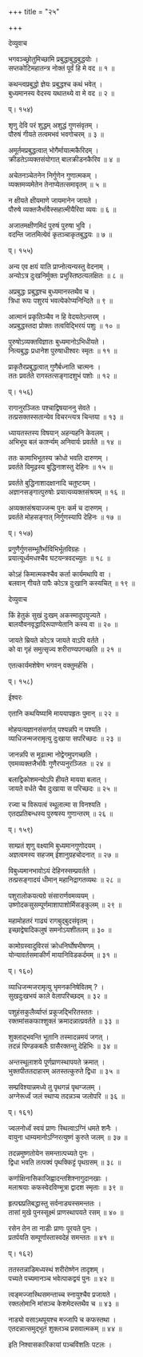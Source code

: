 +++
title = "२५"

+++
  
  
देव्युवाच  
  
  
भगवञ्च्छ्रोतुमिच्छामि प्रबुद्धाबुद्धबुद्धयोः ।  
सप्तकोटिमहातन्त्र नोक्तं पूर्वं हि मे वद ॥ १ ॥  
  
कथन्त्वप्रबुद्धो ज्ञेयः प्रबुद्धश्च कथं भवेत् ।  
बुध्यमानस्य वेदस्य यथातथ्ये वा मे वद ॥ २ ॥  
  
प्। १५४)  
  
शृणु देवि परं शुद्धम् अशुद्धं गुणसंवृतम् ।  
पौरुषं गीयते तत्वमभवं भवगोचरम् ॥ ३ ॥  
  
अमूर्तमप्रबुद्धत्वात् भोगैर्मायात्मकैरिदम् ।  
क्रीडतेऽव्यक्तसंयोगात् बालक्रीडनकैरिव ॥ ४ ॥  
  
अचेतनञ्चेतनेन निर्गुणेन गुणात्मकम् ।  
व्यक्तमव्यमेतेन तेनाप्येतत्समावृतम् ॥ ५ ॥  
  
न क्षीयते क्षीयमाणे जायमानेन जायते ।  
पौरुषे व्यक्तजैर्भावैस्सहात्मीयैरिवा व्ययः ॥ ६ ॥  
  
अजातमक्षीणमिदं पुरुषं पुरुषा भुवि ।  
वदन्ति जातमित्येवं कृतञ्चाकृतबुद्धयः ॥ ७ ॥  
  
प्। १५५)  
  
अन्य एव क्षयं याति प्राप्नोत्यन्यस्तु वेदनाम् ।  
अन्योऽत्र दुःखनिर्मुक्तः प्रभुस्तिष्ठत्यलक्षितः ॥ ८ ॥  
  
अप्रबुद्धः प्रबुद्धश्च बुध्यमानस्तथैव च ।  
त्रिधा रूपः पशुरयं भवत्येकोप्यनिन्दिते ॥ ९ ॥  
  
आत्मानं प्रकृतिञ्चैव न हि वेदयतेऽन्तरम् ।  
अप्रबुद्धस्तदा प्रोक्तः तत्वविद्भिरयं पशुः ॥ १० ॥  
  
पुरुषोऽव्यक्तविज्ञातः बुध्यमानोऽभिधीयते ।  
नित्यबुद्धः प्रधानेश पुरुषाधीश्वरः स्मृतः ॥ ११ ॥  
  
प्राकृतैरप्रबुद्धत्वात् गुणैर्बध्नाति चात्मनः ।  
ततः प्रवर्तते रागस्तत्सङ्गादशुभं पशोः ॥ १२ ॥  
  
प्। १५६)  
  
रागानुरञ्जितः पश्चाद्विषयाननु सेवते ।  
तत्प्रसक्तस्सतान्येव विचरन्त्यत्र चिन्तया ॥ १३ ॥  
  
ध्यायतस्तस्य विषयान् अहन्यहनि केवलम् ।  
अभिभूय बलं कार्श्न्यम् अनिवार्यः प्रवर्तते ॥ १४ ॥  
  
ततः कामाभिभूतस्य क्रोधो भवति दारुणम् ।  
प्रवर्तते विमूढस्य बुद्धिनाशस्तु देहिनः ॥ १५ ॥  
  
प्रवर्तते बुद्धिनाशादक्षानादि चतुष्टयम् ।  
अज्ञानसङ्गात्पुरुषोः प्रयात्यव्यक्तसंश्रयम् ॥ १६ ॥  
  
अव्यक्तसंश्रयाज्जन्म पुनः कर्म च दारुणम् ।  
प्रवर्तते मोहसङ्गात् निर्गुणस्यापि देहिनः ॥ १७ ॥  
  
प्। १५७)  
  
प्रगुणैर्गुणसम्भूतैर्भाविभिर्भूतविग्रहः ।  
प्रयात्यूर्ध्वमधश्चैव घटयन्त्रवदच्युतः ॥ १८ ॥  
  
कोऽहं किमात्मकश्चैव कर्ता कार्यमथापि वा ।  
बलवान् गीयते पापैः कोऽत्र दुःखानि कस्यचित् ॥ १९ ॥  
  
  
देव्युवाच   
  
  
किं हेतुकं सुखं दुःखम् अकस्मादुपयुज्यते ।  
बालयौवनवृद्धादिरूपाण्येतानि कस्य वा ॥ २० ॥  
  
जायते म्रियते कोऽत्र जायते वाऽपि वर्तते ।  
को वा गृहं समुत्सृज्य शरीराण्यपगच्छति ॥ २१ ॥  
  
एतत्कार्यमशेषेण भगवन् वक्तुमर्हसि ।  
  
प्। १५८)  
  
ईश्वरः   
  
  
एतानि कथयिष्यामि माययापहृतः पुमान् ॥ २२ ॥  
  
मोहयत्यज्ञानसंसर्गात् पश्यन्नपि न पश्यति ।  
व्याधिजन्मजरामृत्यु दुःखाया सपरिच्छदः ॥ २३ ॥  
  
जानन्नपि स मूढात्मा नोद्वेगमुपगच्छति ।  
एवमव्यक्तजैर्भावैः गुणैरप्यनुरञ्जितः ॥ २४ ॥  
  
बलाद्विकोशमन्योऽपि हीयते मायया बलात् ।  
जायते वर्धते चैव दुःखाया स परिच्छदः ॥ २५ ॥  
  
रज्वा च विरूपत्वं स्थूलात्मा स विनश्यति ।  
एतदप्रतिबन्धस्य पुरुषस्य गुणान्तरम् ॥ २६ ॥  
  
प्। १५९)  
  
साम्प्रतं शृणु वक्ष्यामि बुध्यमानगुणोदयम् ।  
अज्ञत्वमस्य सहजम् ईशानुग्रहचोदनात् ॥ २७ ॥  
  
विबुध्यमानभावोऽयं देहिनस्सम्प्रवर्तते ।  
तत्प्रसङ्गादयं धीमान् महानिद्रागतव्यथः ॥ २८ ॥  
  
पशुरालोकयत्यग्रे संसारार्णवमव्ययम् ।  
उष्णोदकसुसम्पूर्णमाशापाशोर्मिसङ्कुलम् ॥ २९ ॥  
  
महामोहतरं गाढ्यं रागबुद्बुदसंवृतम् ।  
इच्छाद्वेषादिकलुषं समनोऽयशीतलम् ॥ ३० ॥  
  
कामोग्रस्वादुविरसं क्रोधनिर्घोषभीषणम् ।  
योन्यावर्तसमाकीर्णं मायानिविडकर्दमम् ॥ ३१ ॥  
  
प्। १६०)  
  
व्याधिजन्मजरामृत्यु भृमनकनिषेवितम् ? ।  
सुखदुःखभयं काले वेलापरिच्छदम् ॥ ३२ ॥  
  
पशुहंसकुलैर्व्याप्तं प्रकूजद्भिरितस्ततः ।  
रक्तमांसकफाश्शुक्लं क्रमादन्नात्प्रवर्तते ॥ ३३ ॥  
  
शुक्लाद्भवन्ति भूतानि तस्मादन्नमयं जगत् ।  
तदन्नं पिण्डकबलैः ग्रासैरक्तन्तु देहिभिः ॥ ३४ ॥  
  
अन्तस्थूलाशये पूर्णप्राणस्थापयते क्रमात् ।  
भुक्तपीततदाहारम् अतस्तत्कुरुते द्विधा ॥ ३५ ॥  
  
सम्प्रविश्यान्नमध्ये तु पृथगन्नं पृथग्जलम् ।  
अग्नेरूर्ध्वं जलं स्थाप्य तदन्नञ्च जलोपरि ॥ ३६ ॥  
  
प्। १६१)  
  
ज्वलनोर्ध्वं स्वयं प्राणः स्थित्वाऽग्निं धमते शनैः ।  
वायुना धाम्यमानोऽग्निरत्युष्णं कुरुते जलम् ॥ ३७ ॥  
  
तदन्नमुष्णतोयेन समन्तात्पच्यते पुनः ।  
द्विधा भवति तत्पक्वं पृथक्किट्टं पृथग्रसम् ॥ ३८ ॥  
  
कर्णाक्षिनासिकाजिह्वादन्तशिश्नागुदानखाः ।  
मलाश्रयाः कफस्वेदविण्मूत्रा द्वादश स्मृताः ॥ ३९ ॥  
  
हृत्पद्मप्रतिबद्धास्तु सर्वनाड्यस्समन्ततः ।  
तासां मुखे पुनस्सूक्ष्मं प्राणस्थापयते रसम् ॥ ४० ॥  
  
रसेन तेन ता नाडीः प्राणः पूरयते पुनः ।  
प्रतर्पयति सम्पूर्णास्तास्वदेहं समन्ततः ॥ ४१ ॥  
  
प्। १६२)  
  
ततस्तन्नाडिमध्यस्थं शरीरोष्णेन तादृशम् ।  
पच्यते पच्यमानञ्च भवेत्पाकद्वयं पुनः ॥ ४२ ॥  
  
त्वङ्मज्जास्थिसमन्ताच्च स्नायुश्चैव प्रजायते ।  
रक्तलोमानि मांसञ्च केशमेदस्तथैव च ॥ ४३ ॥  
  
नाड्यो वसाऽथपूयश्च मज्जापि च कफस्तथा ।  
एतदन्नात्समुद्भूतं शुक्लञ्च प्रसवात्मकम् ॥ ४४ ॥  
  
  
इति निश्वासकारिकायां पञ्चविंशतिः पटलः ।  
